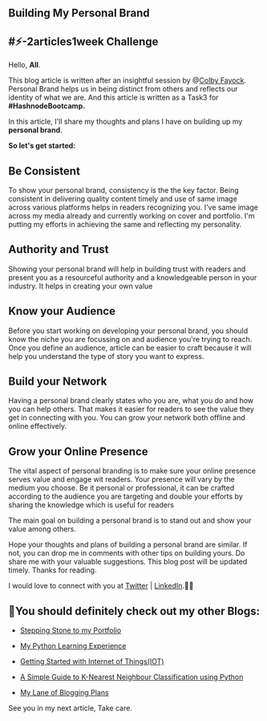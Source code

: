 ## Building My Personal Brand

<h2>#⚡-2articles1week Challenge</h2>

Hello, **All**.

This blog article is written after an insightful session by @[Colby Fayock](@colbyfayock). Personal Brand helps us in being distinct from others and reflects our identity of what we are. And this article is written as a Task3 for **#HashnodeBootcamp.**

In this article, I'll  share my thoughts and plans I have on building up my **personal brand**.

**So let's get started:**


<h2>Be Consistent</h2>

To show your personal brand, consistency is the the key factor. Being consistent in delivering quality content timely and use of same image across various platforms helps in readers recognizing you. I've same image across my media already and currently working on cover and portfolio. I'm putting my efforts in achieving the same and reflecting my personality. 

<h2>Authority and Trust</h2>

Showing your personal brand will help in building trust with readers and present you as a resourceful authority and a knowledgeable person in your industry. It helps in creating your own value

<h2>Know your Audience</h2>

Before you start working on developing your personal brand, you should know the niche you are focussing on and audience you're trying to reach. Once you define an audience, article can be easier to craft because it will help you understand the type of story you want to express.

<h2>Build your Network</h2>

Having a personal brand clearly states who you are, what you do and how you can help others. That makes it easier for readers to see the value they get in connecting with you. You can grow your network both offline and online effectively.

<h2>Grow your Online Presence</h2>

The vital aspect of personal branding is to make sure your online presence serves value and engage wit readers. Your presence will vary by the medium you choose. Be it personal or professional, it can be crafted according to the audience you are targeting and double your efforts by sharing the knowledge which is useful for readers


The main goal on building a personal brand is to stand out and show your value among others.

Hope your thoughts and plans of building a personal brand are similar. If not, you can drop me in comments with other tips on building yours. Do share me with your valuable suggestions. This blog post will be updated timely. Thanks for reading.


I would love to connect with you at [Twitter](https://twitter.com/prathimak88) | [LinkedIn](https://www.linkedin.com/in/prathima-kadari).🤝🏻


<h2>📖You should definitely check out my other Blogs:</h2>

- [Stepping Stone to my Portfolio](https://prathimakadari.hashnode.dev/stepping-stone-to-my-portfolio)

- [My Python Learning Experience](https://prathimakadari.hashnode.dev/my-python-learning-experience)

- [Getting Started with Internet of Things(IOT)](https://prathimakadari.hashnode.dev/getting-started-with-iot)

- [A Simple Guide to K-Nearest Neighbour Classification using Python](https://prathimakadari.hashnode.dev/a-simple-guide-to-k-nearest-neighbor-classification-using-python)

- [My Lane of Blogging Plans](https://prathimakadari.hashnode.dev/my-lane-of-blogging-plans)



See you in my next article, Take care.